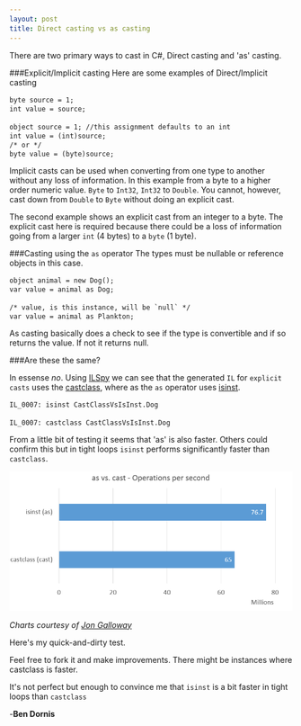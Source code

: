 ```yaml
---
layout: post
title: Direct casting vs as casting
---
```


There are two primary ways to cast in C#, Direct casting and 'as' casting.

###Explicit/Implicit casting
Here are some examples of Direct/Implicit casting

    byte source = 1;
	int value = source;
    
    object source = 1; //this assignment defaults to an int
    int value = (int)source;
    /* or */
	byte value = (byte)source;

    
Implicit casts can be used when converting from one type to another without any loss of information. In this example from a byte to a higher order numeric value. `Byte` to `Int32`, `Int32` to `Double`. You cannot, however, cast down from `Double` to `Byte` without doing an explicit cast. 

The second example shows an explicit cast from an integer to a byte. The explicit cast here is required because there could be a loss of information going from a larger `int` (4 bytes) to a `byte` (1 byte).

###Casting using the `as` operator
The types must be nullable or reference objects in this case.

    object animal = new Dog();
    var value = animal as Dog;
	
	/* value, is this instance, will be `null` */
	var value = animal as Plankton;

As casting basically does a check to see if the type is convertible and if so returns the value. If not it returns null.
	
###Are these the same?

In essense *no*. Using [ILSpy](http://ilspy.net/) we can see that the generated `IL` for `explicit casts` uses the [castclass](msdn.microsoft.com/library/system.reflection.emit.opcodes.castclass.aspx), where as the `as` operator uses [isinst](http://msdn.microsoft.com/library/system.reflection.emit.opcodes.isinst.aspx). 

    IL_0007: isinst CastClassVsIsInst.Dog
    
    IL_0007: castclass CastClassVsIsInst.Dog

From a little bit of testing it seems that 'as' is also faster. Others could confirm this but in tight loops `isinst` performs significantly faster than `castclass`.

![castclass vs. isinst](/images/castclass-vs-isinst.png)

*Charts courtesy of [Jon Galloway](http://weblogs.asp.net/jongalloway)*

Here's my quick-and-dirty test. 
<script src="https://gist.github.com/Buildstarted/e6646dfd8fcf000efd50.js"></script>
Feel free to fork it and make improvements. There might be instances where castclass is faster.

It's not perfect but enough to convince me that `isinst` is a bit faster in tight loops than `castclass`

-**Ben Dornis**